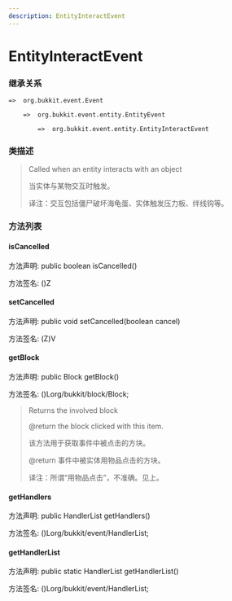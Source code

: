 ```yaml
---
description: EntityInteractEvent
---
```


# EntityInteractEvent

### 继承关系

    =>  org.bukkit.event.Event

        =>  org.bukkit.event.entity.EntityEvent

            =>  org.bukkit.event.entity.EntityInteractEvent

### 类描述

> Called when an entity interacts with an object
> 
> <p>
> 
> 当实体与某物交互时触发。
> 
> <p>
> 
> 译注：交互包括僵尸破坏海龟蛋、实体触发压力板、绊线钩等。

### 方法列表

#### isCancelled

方法声明: public boolean isCancelled()

方法签名: ()Z

#### setCancelled

方法声明: public void setCancelled(boolean cancel)

方法签名: (Z)V

#### getBlock

方法声明: public Block getBlock()

方法签名: ()Lorg/bukkit/block/Block;

> Returns the involved block
> 
> @return the block clicked with this item.
> 
> <p>
> 
> 该方法用于获取事件中被点击的方块。
> 
> @return 事件中被实体用物品点击的方块。
> 
> <p>
> 
> 译注：所谓“用物品点击”，不准确。见上。

#### getHandlers

方法声明: public HandlerList getHandlers()

方法签名: ()Lorg/bukkit/event/HandlerList;

#### getHandlerList

方法声明: public static HandlerList getHandlerList()

方法签名: ()Lorg/bukkit/event/HandlerList;